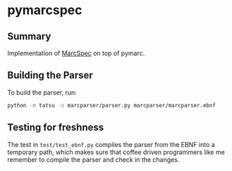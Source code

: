 # pymarcspec

## Summary 

Implementation of [MarcSpec](https://github.com/MarcSpec/MarcSpec) on top of pymarc.

## Building the Parser

To build the parser, run:

```bash
python -m tatsu -o marcparser/parser.py marcparser/marcparser.ebnf
```

## Testing for freshness

The test in `test/test_ebnf.py` compiles the parser from the EBNF into a temporary path, which makes sure
that coffee driven programmers like me remember to compile the parser and check in the changes.



